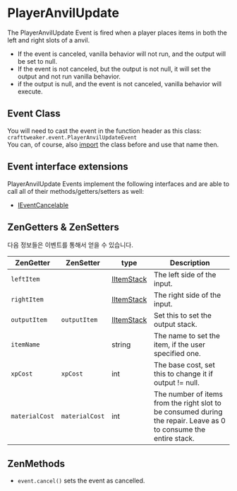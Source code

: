 # PlayerAnvilUpdate

The PlayerAnvilUpdate Event is fired when a player places items in both the left and right slots of a anvil.
 * If the event is canceled, vanilla behavior will not run, and the output will be set to null.
 * If the event is not canceled, but the output is not null, it will set the output and not run vanilla behavior.
 * if the output is null, and the event is not canceled, vanilla behavior will execute.

## Event Class
You will need to cast the event in the function header as this class:  
`crafttweaker.event.PlayerAnvilUpdateEvent`  
You can, of course, also [import](/AdvancedFunctions/Import/) the class before and use that name then.

## Event interface extensions
PlayerAnvilUpdate Events implement the following interfaces and are able to call all of their methods/getters/setters as well:

- [IEventCancelable](/Vanilla/Events/Events/IEventCancelable/)


## ZenGetters & ZenSetters
다음 정보들은 이벤트를 통해서 얻을 수 있습니다.

| ZenGetter      | ZenSetter      | type                                     | Description                                                                                                       |
| -------------- | -------------- | ---------------------------------------- | ----------------------------------------------------------------------------------------------------------------- |
| `leftItem`     |                | [IItemStack](/Vanilla/Items/IItemStack/) | The left side of the input.                                                                                       |
| `rightItem`    |                | [IItemStack](/Vanilla/Items/IItemStack/) | The right side of the input.                                                                                      |
| `outputItem`   | `outputItem`   | [IItemStack](/Vanilla/Items/IItemStack/) | Set this to set the output stack.                                                                                 |
| `itemName`     |                | string                                   | The name to set the item, if the user specified one.                                                              |
| `xpCost`       | `xpCost`       | int                                      | The base cost, set this to change it if output != null.                                                           |
| `materialCost` | `materialCost` | int                                      | The number of items from the right slot to be consumed during the repair. Leave as 0 to consume the entire stack. |

## ZenMethods

- `event.cancel()` sets the event as cancelled.
